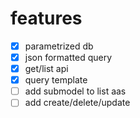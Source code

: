 # features
- [x] parametrized db
- [x] json formatted query
- [x] get/list api
- [x] query template
- [ ] add submodel to list aas
- [ ] add create/delete/update